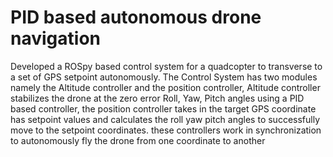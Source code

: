 # PID based autonomous drone navigation
Developed a ROSpy based control system for a quadcopter to transverse to a set of GPS setpoint autonomously. The Control System has two modules namely the Altitude controller and the position controller, Altitude controller stabilizes the drone at the zero error Roll, Yaw, Pitch angles using a PID based controller, the position controller takes in the target GPS coordinate has setpoint values and calculates the roll yaw pitch angles to successfully move to the setpoint coordinates. these controllers work in synchronization to autonomously fly the drone from one coordinate to another
